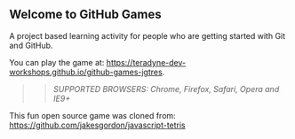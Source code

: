 ## Welcome to GitHub Games

A project based learning activity for people who are getting started with Git and GitHub.

You can play the game at: https://teradyne-dev-workshops.github.io/github-games-jgtres.

>> _*SUPPORTED BROWSERS*: Chrome, Firefox, Safari, Opera and IE9+_

This fun open source game was cloned from: https://github.com/jakesgordon/javascript-tetris
